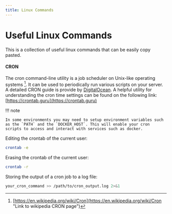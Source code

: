 ```yaml
---
title: Linux Commands
---
```


# Useful Linux Commands

This is a collection of useful linux commands that can be easily copy pasted.

#### CRON
The cron command-line utility is a job scheduler on Unix-like operating systems [^1]. It can be used to periodically run various scripts on your server. A detailed CRON guide is provide by [DigitalOcean](https://www.digitalocean.com/community/tutorials/how-to-use-cron-to-automate-tasks-ubuntu-1804). A helpful utility for understanding the cron time settings can be found on the following link: [https://crontab.guru](https://crontab.guru)

!!! note

    In some environments you may need to setup environment variables such as the `PATH` and the `DOCKER_HOST`. This will enable your cron scripts to access and interact with services such as docker.


Editing the crontab of the current user:
```bash linenums="1"
crontab -e
```

Erasing the crontab of the current user:
```bash linenums="1"
crontab -r
```

Storing the output of a cron job to a log file:
```bash linenums="1"
your_cron_command >> /path/to/cron_output.log 2>&1
```

[^1]: [https://en.wikipedia.org/wiki/Cron](https://en.wikipedia.org/wiki/Cron "Link to wikipedia CRON page")
